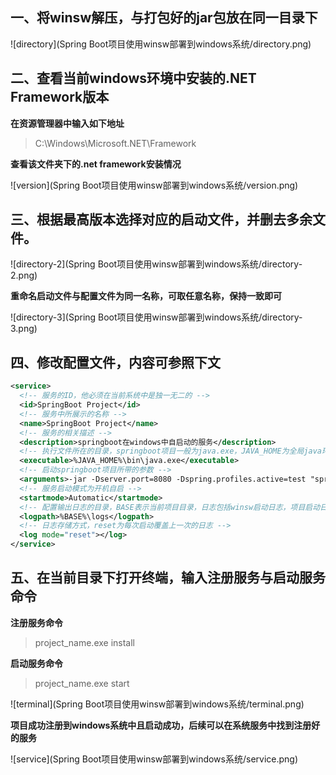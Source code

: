 ## 一、将winsw解压，与打包好的jar包放在同一目录下

![directory](Spring Boot项目使用winsw部署到windows系统/directory.png)



## 二、查看当前windows环境中安装的.NET Framework版本

**在资源管理器中输入如下地址**

> C:\Windows\Microsoft.NET\Framework

**查看该文件夹下的.net framework安装情况**

![version](Spring Boot项目使用winsw部署到windows系统/version.png)



## 三、根据最高版本选择对应的启动文件，并删去多余文件。

![directory-2](Spring Boot项目使用winsw部署到windows系统/directory-2.png)

**重命名启动文件与配置文件为同一名称，可取任意名称，保持一致即可**

![directory-3](Spring Boot项目使用winsw部署到windows系统/directory-3.png)



## 四、修改配置文件，内容可参照下文

``` xml
<service>
  <!-- 服务的ID，他必须在当前系统中是独一无二的 -->
  <id>SpringBoot Project</id>
  <!-- 服务中所展示的名称 -->
  <name>SpringBoot Project</name>
  <!-- 服务的相关描述 -->
  <description>springboot在windows中自启动的服务</description>
  <!-- 执行文件所在的目录，springboot项目一般为java.exe，JAVA_HOME为全局java环境变量 -->
  <executable>%JAVA_HOME%\bin\java.exe</executable>
  <!-- 启动springboot项目所带的参数 -->
  <arguments>-jar -Dserver.port=8080 -Dspring.profiles.active=test "springboot-project-1.0.jar"</arguments>
  <!-- 服务启动模式为开机自启 -->
  <startmode>Automatic</startmode>
  <!-- 配置输出日志的目录，BASE表示当前项目目录，日志包括winsw启动日志，项目启动日志 -->
  <logpath>%BASE%\logs</logpath>
  <!-- 日志存储方式，reset为每次启动覆盖上一次的日志 -->
  <log mode="reset"></log>
</service>
```



## 五、在当前目录下打开终端，输入注册服务与启动服务命令

**注册服务命令**

> project_name.exe install

**启动服务命令**

> project_name.exe start

![terminal](Spring Boot项目使用winsw部署到windows系统/terminal.png)



**项目成功注册到windows系统中且启动成功，后续可以在系统服务中找到注册好的服务**



![service](Spring Boot项目使用winsw部署到windows系统/service.png)